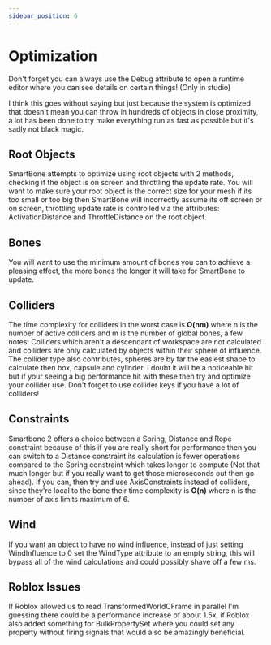 ```yaml
---
sidebar_position: 6
---
```

# Optimization

Don't forget you can always use the Debug attribute to open a runtime editor where you can see details on certain things! (Only in studio)

I think this goes without saying but just because the system is optimized that doesn't mean you can throw in hundreds of objects in close proximity, a lot has been done to try make everything run as fast as possible but it's sadly not black magic.

## Root Objects
SmartBone attempts to optimize using root objects with 2 methods, checking if the object is on screen and throttling the update rate. You will want to make sure your root object is the correct size for your mesh if its too small or too big then SmartBone will incorrectly assume its off screen or on screen, throttling update rate is controlled via the attributes: ActivationDistance and ThrottleDistance on the root object.

## Bones
You will want to use the minimum amount of bones you can to achieve a pleasing effect, the more bones the longer it will take for SmartBone to update.

## Colliders
The time complexity for colliders in the worst case is **O(nm)** where n is the number of active colliders and m is the number of global bones, a few notes: Colliders which aren't a descendant of workspace are not calculated and colliders are only calculated by objects within their sphere of influence. The collider type also contributes, spheres are by far the easiest shape to calculate then box, capsule and cylinder. I doubt it will be a noticeable hit but if your seeing a big performance hit with these then try and optimize your collider use. Don't forget to use collider keys if you have a lot of colliders!

## Constraints
Smartbone 2 offers a choice between a Spring, Distance and Rope constraint because of this if you are really short for performance then you can switch to a Distance constraint its calculation is fewer operations compared to the Spring constraint which takes longer to compute (Not that much longer but if you really want to get those microseconds out then go ahead). If you can, then try and use AxisConstraints instead of colliders, since they're local to the bone their time complexity is **O(n)** where n is the number of axis limits maximum of 6.

## Wind
If you want an object to have no wind influence, instead of just setting WindInfluence to 0 set the WindType attribute to an empty string, this will bypass all of the wind calculations and could possibly shave off a few ms.

## Roblox Issues
If Roblox allowed us to read TransformedWorldCFrame in parallel I'm guessing there could be a performance increase of about 1.5x, if Roblox also added something for BulkPropertySet where you could set any property without firing signals that would also be amazingly beneficial.
